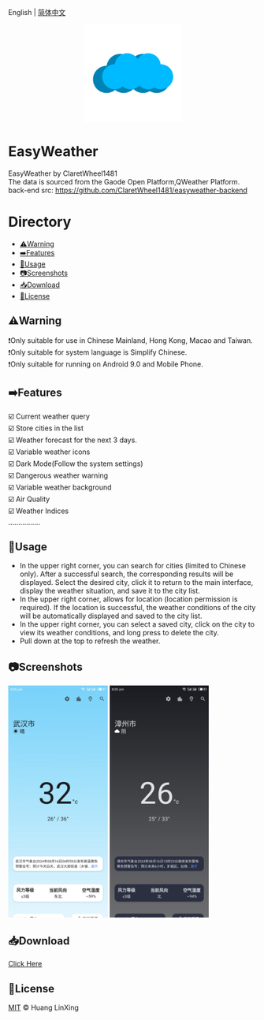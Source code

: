 English | [简体中文](README_CN.md)
<p align="center">
    <a href="https://github.com/ClaretWheel1481/easyweather">
        <img src="./assets/images/easyweather.png" height="200"/>
    </a>
</p>


# EasyWeather
EasyWeather by ClaretWheel1481
<br>
The data is sourced from the Gaode Open Platform,QWeather Platform.
back-end src: https://github.com/ClaretWheel1481/easyweather-backend
<br>

# Directory
- [⚠️Warning](#Warning)
- [➡️Features](#Features)
- [🍜Usage](#Usage)
- [📷Screenshots](#Screenshots)
- [📥Download](#Download)
- [📝License](#License)

## ⚠️Warning
❗️Only suitable for use in Chinese Mainland, Hong Kong, Macao and Taiwan.<br>
❗️Only suitable for system language is Simplify Chinese.<br>
❗️Only suitable for running on Android 9.0 and Mobile Phone.<br>

## ➡️Features
☑️
Current weather query
<br>
☑️
Store cities in the list
<br>
☑️
Weather forecast for the next 3 days.
<br>
☑️
Variable weather icons
<br>
☑️
Dark Mode(Follow the system settings)
<br>
☑️
Dangerous weather warning
<br>
☑️
Variable weather background
<br>
☑️
Air Quality
<br>
☑️
Weather Indices
<br>
................
## 🍜Usage
- In the upper right corner, you can search for cities (limited to Chinese only). After a successful search, the corresponding results will be displayed. Select the desired city, click it to return to the main interface, display the weather situation, and save it to the city list.
- In the upper right corner, allows for location (location permission is required). If the location is successful, the weather conditions of the city will be automatically displayed and saved to the city list.
- In the upper right corner, you can select a saved city, click on the city to view its weather conditions, and long press to delete the city.
- Pull down at the top to refresh the weather.

## 📷Screenshots
<div class="half">
<img src="./assets/images/Sample_Light.png" width=40%/>
<img src="./assets/images/Sample_Dark.png" width=40%/>
</div>

## 📥Download
[Click Here](https://github.com/ClaretWheel1481/easyweather/releases/latest)

## 📄License
[MIT](LICENSE) © Huang LinXing